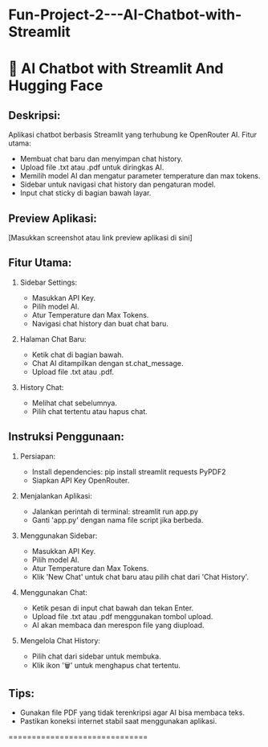 # Fun-Project-2---AI-Chatbot-with-Streamlit
🤖 AI Chatbot with Streamlit And Hugging Face
==============================

Deskripsi:
-----------
Aplikasi chatbot berbasis Streamlit yang terhubung ke OpenRouter AI.
Fitur utama:
- Membuat chat baru dan menyimpan chat history.
- Upload file .txt atau .pdf untuk diringkas AI.
- Memilih model AI dan mengatur parameter temperature dan max tokens.
- Sidebar untuk navigasi chat history dan pengaturan model.
- Input chat sticky di bagian bawah layar.

Preview Aplikasi:
-----------------
[Masukkan screenshot atau link preview aplikasi di sini]

Fitur Utama:
------------
1. Sidebar Settings:
   - Masukkan API Key.
   - Pilih model AI.
   - Atur Temperature dan Max Tokens.
   - Navigasi chat history dan buat chat baru.

2. Halaman Chat Baru:
   - Ketik chat di bagian bawah.
   - Chat AI ditampilkan dengan st.chat_message.
   - Upload file .txt atau .pdf.

3. History Chat:
   - Melihat chat sebelumnya.
   - Pilih chat tertentu atau hapus chat.

Instruksi Penggunaan:
--------------------
1. Persiapan:
   - Install dependencies:
     pip install streamlit requests PyPDF2
   - Siapkan API Key OpenRouter.

2. Menjalankan Aplikasi:
   - Jalankan perintah di terminal:
     streamlit run app.py
   - Ganti 'app.py' dengan nama file script jika berbeda.

3. Menggunakan Sidebar:
   - Masukkan API Key.
   - Pilih model AI.
   - Atur Temperature dan Max Tokens.
   - Klik 'New Chat' untuk chat baru atau pilih chat dari 'Chat History'.

4. Menggunakan Chat:
   - Ketik pesan di input chat bawah dan tekan Enter.
   - Upload file .txt atau .pdf menggunakan tombol upload.
   - AI akan membaca dan merespon file yang diupload.

5. Mengelola Chat History:
   - Pilih chat dari sidebar untuk membuka.
   - Klik ikon '🗑️' untuk menghapus chat tertentu.

Tips:
-----
- Gunakan file PDF yang tidak terenkripsi agar AI bisa membaca teks.
- Pastikan koneksi internet stabil saat menggunakan aplikasi.

==============================

